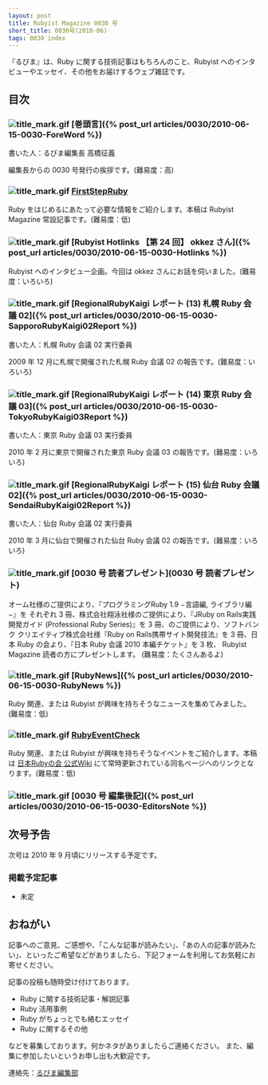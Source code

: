 ```yaml
---
layout: post
title: Rubyist Magazine 0030 号
short_title: 0030号(2010-06)
tags: 0030 index
---
```



『るびま』は、Ruby に関する技術記事はもちろんのこと、Rubyist へのインタビューやエッセイ、その他をお届けするウェブ雑誌です。

## 目次

### ![title_mark.gif]({{site.baseurl}}/images/title_mark.gif) [巻頭言]({% post_url articles/0030/2010-06-15-0030-ForeWord %})

書いた人：るびま編集長 高橋征義

編集長からの 0030 号発行の挨拶です。(難易度：高)

### ![title_mark.gif]({{site.baseurl}}/images/title_mark.gif) [FirstStepRuby](https://github.com/rubima/rubima/blob/master/first_step_ruby/first-step-ruby-2.0.md)

Ruby をはじめるにあたって必要な情報をご紹介します。本稿は Rubyist Magazine 常設記事です。(難易度：低)

### ![title_mark.gif]({{site.baseurl}}/images/title_mark.gif) [Rubyist Hotlinks 【第 24 回】 okkez さん]({% post_url articles/0030/2010-06-15-0030-Hotlinks %})

Rubyist へのインタビュー企画。今回は okkez さんにお話を伺いました。(難易度：いろいろ)

### ![title_mark.gif]({{site.baseurl}}/images/title_mark.gif) [RegionalRubyKaigi レポート (13) 札幌 Ruby 会議 02]({% post_url articles/0030/2010-06-15-0030-SapporoRubyKaigi02Report %})

書いた人：札幌 Ruby 会議 02 実行委員

2009 年 12 月に札幌で開催された札幌 Ruby 会議 02 の報告です。(難易度：いろいろ)

### ![title_mark.gif]({{site.baseurl}}/images/title_mark.gif) [RegionalRubyKaigi レポート (14) 東京 Ruby 会議 03]({% post_url articles/0030/2010-06-15-0030-TokyoRubyKaigi03Report %})

書いた人：東京 Ruby 会議 03 実行委員

2010 年 2 月に東京で開催された東京 Ruby 会議 03 の報告です。(難易度：いろいろ)

### ![title_mark.gif]({{site.baseurl}}/images/title_mark.gif) [RegionalRubyKaigi レポート (15) 仙台 Ruby 会議 02]({% post_url articles/0030/2010-06-15-0030-SendaiRubyKaigi02Report %})

書いた人：仙台 Ruby 会議 02 実行委員

2010 年 3 月に仙台で開催された仙台 Ruby 会議 02 の報告です。(難易度：いろいろ)

### ![title_mark.gif]({{site.baseurl}}/images/title_mark.gif) [0030 号 読者プレゼント](0030 号 読者プレゼント)

オーム社様のご提供により、『プログラミングRuby 1.9 −言語編, ライブラリ編−』を それぞれ 3 冊、株式会社翔泳社様のご提供により、『JRuby on Rails実践開発ガイド (Professional Ruby Series)』を 3 冊、のご提供により、ソフトバンク クリエイティブ株式会社様『Ruby on Rails携帯サイト開発技法』を 3 冊、日本 Ruby の会より、『日本 Ruby 会議 2010 本編チケット』を 3 枚、 Rubyist Magazine 読者の方にプレゼントします。 (難易度：たくさんあるよ)

### ![title_mark.gif]({{site.baseurl}}/images/title_mark.gif) [RubyNews]({% post_url articles/0030/2010-06-15-0030-RubyNews %})

Ruby 関連、または Rubyist が興味を持ちそうなニュースを集めてみました。(難易度：低)

### ![title_mark.gif]({{site.baseurl}}/images/title_mark.gif) [RubyEventCheck](http://jp.rubyist.net/?RubyEventCheck)

Ruby 関連、または Rubyist が興味を持ちそうなイベントをご紹介します。本稿は [日本Rubyの会 公式Wiki](http://jp.rubyist.net/) にて常時更新されている同名ページへのリンクとなります。(難易度：低)

### ![title_mark.gif]({{site.baseurl}}/images/title_mark.gif) [0030 号 編集後記]({% post_url articles/0030/2010-06-15-0030-EditorsNote %})

## 次号予告

次号は 2010 年 9 月頃にリリースする予定です。

### 掲載予定記事

* 未定


## おねがい

記事へのご意見、ご感想や、「こんな記事が読みたい」、「あの人の記事が読みたい」、といったご希望などがありましたら、下記フォームを利用してお気軽にお寄せください。

記事の投稿も随時受け付けております。

* Ruby に関する技術記事・解説記事
* Ruby 活用事例
* Ruby がちょっとでも絡むエッセイ
* Ruby に関するその他


などを募集しております。何かネタがありましたらご連絡ください。
また、編集に参加したいというお申し出も大歓迎です。

連絡先：[るびま編集部](mailto:magazine@ruby-no-kai.org)


